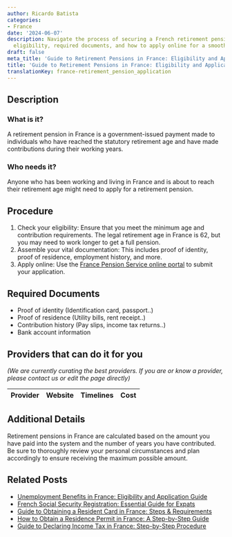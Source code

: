 ```yaml
---
author: Ricardo Batista
categories:
- France
date: '2024-06-07'
description: Navigate the process of securing a French retirement pension. Learn about
  eligibility, required documents, and how to apply online for a smooth transition.
draft: false
meta_title: 'Guide to Retirement Pensions in France: Eligibility and Application'
title: 'Guide to Retirement Pensions in France: Eligibility and Application'
translationKey: france-retirement_pension_application
---
```


## Description
### What is it?
A retirement pension in France is a government-issued payment made to individuals who have reached the statutory retirement age and have made contributions during their working years.

### Who needs it?
Anyone who has been working and living in France and is about to reach their retirement age might need to apply for a retirement pension.

## Procedure
1. Check your eligibility: Ensure that you meet the minimum age and contribution requirements. The legal retirement age in France is 62, but you may need to work longer to get a full pension.
2. Assemble your vital documentation: This includes proof of identity, proof of residence, employment history, and more.
3. Apply online: Use the [France Pension Service online portal](https://www.lassuranceretraite.fr/portail-info/home.html) to submit your application. 

## Required Documents
- Proof of identity (Identification card, passport..)
- Proof of residence (Utility bills, rent receipt..)
- Contribution history (Pay slips, income tax returns..)
- Bank account information

## Providers that can do it for you
_(We are currently curating the best providers. If you are or know a provider, please contact us or edit the page directly)_

| Provider        |     Website     |     Timelines    |       Cost      |
| --------------- | --------------- |  :-------------: | :-------------: |

## Additional Details
Retirement pensions in France are calculated based on the amount you have paid into the system and the number of years you have contributed. Be sure to thoroughly review your personal circumstances and plan accordingly to ensure receiving the maximum possible amount.


## Related Posts

- [Unemployment Benefits in France: Eligibility and Application Guide](https://tramitit.com/guides/france/unemployment_benefit_application/)
- [French Social Security Registration: Essential Guide for Expats](https://tramitit.com/guides/france/social_security_registration/)
- [Guide to Obtaining a Resident Card in France: Steps & Requirements](https://tramitit.com/guides/france/resident_card_application/)
- [How to Obtain a Residence Permit in France: A Step-by-Step Guide](https://tramitit.com/guides/france/residence_permit_application/)
- [Guide to Declaring Income Tax in France: Step-by-Step Procedure](https://tramitit.com/guides/france/income_tax_declaration/)